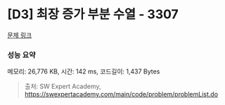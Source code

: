 # [D3] 최장 증가 부분 수열 - 3307 

[문제 링크](https://swexpertacademy.com/main/code/problem/problemDetail.do?contestProbId=AWBOKg-a6l0DFAWr) 

### 성능 요약

메모리: 26,776 KB, 시간: 142 ms, 코드길이: 1,437 Bytes



> 출처: SW Expert Academy, https://swexpertacademy.com/main/code/problem/problemList.do